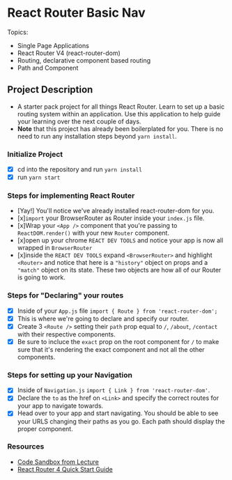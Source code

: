 # React Router Basic Nav

Topics:

* Single Page Applications
* React Router V4 (react-router-dom)
* Routing, declarative component based routing
* Path and Component

## Project Description

* A starter pack project for all things React Router. Learn to set up a basic routing system within an application. Use this application to help guide your learning over the next couple of days.
* **Note** that this project has already been boilerplated for you. There is no need to run any installation steps beyond `yarn install`.

### Initialize Project

* [x] cd into the repository and run `yarn install`
* [x] run `yarn start`

### Steps for implementing React Router

* [Yay!] You'll notice we've already installed react-router-dom for you.
* [x]`import` your BrowserRouter as Router inside your `index.js` file.
* [x]Wrap your `<App />` component that you're passing to `ReactDOM.render()` with your new `Router` component.
* [x]open up your chrome `REACT DEV TOOLS` and notice your app is now all wrapped in `BrowserRouter`
* [x]inside the `REACT DEV TOOLS` expand `<BrowserRouter>` and highlight `<Router>` and notice that here is a `"history"` object on props and a `"match"` object on its state. These two objects are how all of our Router is going to work. 

### Steps for "Declaring" your routes

* [x] Inside of your `App.js` file `import { Route } from 'react-router-dom';`
* [x] This is where we're going to declare and specify our router.
* [x] Create 3 `<Route />` setting their `path` prop equal to `/`, `/about`, `/contact` with their respective components.
* [x] Be sure to incluce the `exact` prop on the root component for `/` to make sure that it's rendering the exact component and not all the other components.

### Steps for setting up your Navigation

* [x] Inside of `Navigation.js` `import { Link } from 'react-router-dom'`.
* [x] Declare the `to` as the href on `<Link>` and specify the correct routes for your app to navigate towards.
* [x] Head over to your app and start navigating. You should be able to see your URLS changing their paths as you go. Each path should display the proper component. 

### Resources

* [Code Sandbox from Lecture](https://codesandbox.io/s/n58oqgwmP)
* [React Router 4 Quick Start Guide](https://reacttraining.com/react-router/web/guides/quick-start)
